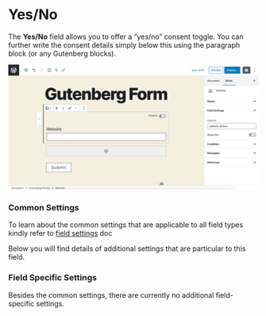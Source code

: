 # Yes/No

The **Yes/No** field allows you to offer a “yes/no” consent toggle. You can further write the consent details simply below this using the paragraph block \(or any Gutenberg blocks\).

![](../../.gitbook/assets/image-2020-06-26-at-7.34.11-pm.png)

### Common Settings

To learn about the common settings that are applicable to all field types kindly refer to [field settings](https://cakewp.gitbook.io/gutenberg-forms/getting-started/fields-settings#common-settings) doc

Below you will find details of additional settings that are particular to this field.

### Field Specific Settings

Besides the common settings, there are currently no additional field-specific settings.

